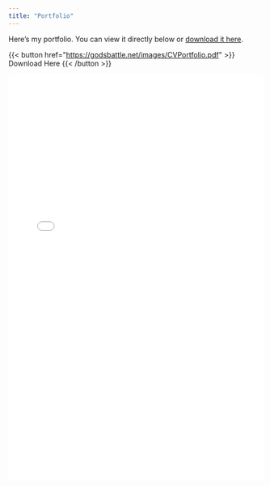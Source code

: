 ```yaml
---
title: "Portfolio"  
---
```



Here’s my portfolio. You can view it directly below or [download it here](https://godsbattle.net/images/CVPortfolio.pdf).     

{{< button href="https://godsbattle.net/images/CVPortfolio.pdf" >}}
Download Here
{{< /button >}} 

<iframe 
    src="/images/CVPortfolio.pdf" 
    width="100%" 
    height="800px" 
    style="border: none;">
</iframe>
